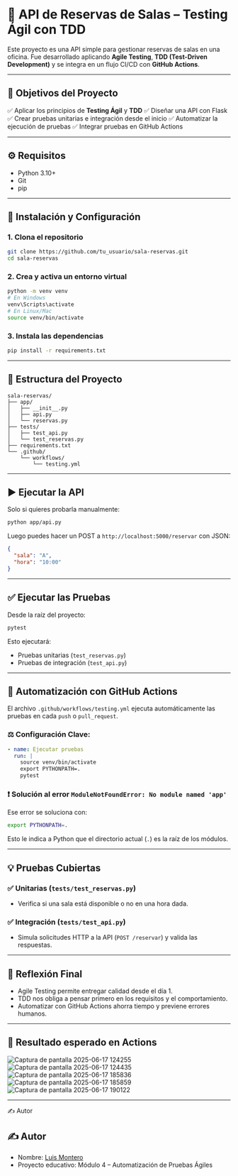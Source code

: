 # 🏢 API de Reservas de Salas – Testing Ágil con TDD

Este proyecto es una API simple para gestionar reservas de salas en una oficina. Fue desarrollado aplicando **Agile Testing**, **TDD (Test-Driven Development)** y se integra en un flujo CI/CD con **GitHub Actions**.

---

## 🚀 Objetivos del Proyecto

✅ Aplicar los principios de **Testing Ágil** y **TDD**
✅ Diseñar una API con Flask
✅ Crear pruebas unitarias e integración desde el inicio
✅ Automatizar la ejecución de pruebas
✅ Integrar pruebas en GitHub Actions

---

## ⚙️ Requisitos

* Python 3.10+
* Git
* pip

---

## 💪 Instalación y Configuración

### 1. Clona el repositorio

```bash
git clone https://github.com/tu_usuario/sala-reservas.git
cd sala-reservas
```

### 2. Crea y activa un entorno virtual

```bash
python -m venv venv
# En Windows
venv\Scripts\activate
# En Linux/Mac
source venv/bin/activate
```

### 3. Instala las dependencias

```bash
pip install -r requirements.txt
```

---

## 📁 Estructura del Proyecto

```text
sala-reservas/
├── app/
│   ├── __init__.py
│   ├── api.py
│   └── reservas.py
├── tests/
│   ├── test_api.py
│   └── test_reservas.py
├── requirements.txt
└── .github/
    └── workflows/
        └── testing.yml
```

---

## ▶️ Ejecutar la API

Solo si quieres probarla manualmente:

```bash
python app/api.py
```

Luego puedes hacer un POST a `http://localhost:5000/reservar` con JSON:

```json
{
  "sala": "A",
  "hora": "10:00"
}
```

---

## ✅ Ejecutar las Pruebas

Desde la raíz del proyecto:

```bash
pytest
```

Esto ejecutará:

* Pruebas unitarias (`test_reservas.py`)
* Pruebas de integración (`test_api.py`)

---

## 🔁 Automatización con GitHub Actions

El archivo `.github/workflows/testing.yml` ejecuta automáticamente las pruebas en cada `push` o `pull_request`.

### ⚖️ Configuración Clave:

```yaml
- name: Ejecutar pruebas
  run: |
    source venv/bin/activate
    export PYTHONPATH=.
    pytest
```

### ❗ Solución al error `ModuleNotFoundError: No module named 'app'`

Ese error se soluciona con:

```bash
export PYTHONPATH=.
```

Esto le indica a Python que el directorio actual (`.`) es la raíz de los módulos.

---

## 💡 Pruebas Cubiertas

### ✅ Unitarias (`tests/test_reservas.py`)

* Verifica si una sala está disponible o no en una hora dada.

### ✅ Integración (`tests/test_api.py`)

* Simula solicitudes HTTP a la API (`POST /reservar`) y valida las respuestas.

---

## 🤔 Reflexión Final

* Agile Testing permite entregar calidad desde el día 1.
* TDD nos obliga a pensar primero en los requisitos y el comportamiento.
* Automatizar con GitHub Actions ahorra tiempo y previene errores humanos.

---

## 📸 Resultado esperado en Actions

![Captura de pantalla 2025-06-17 124255](https://github.com/user-attachments/assets/fcee6902-5c7c-4782-957c-f6e73889dbf0)
![Captura de pantalla 2025-06-17 124435](https://github.com/user-attachments/assets/31f20898-267e-4429-b495-964490fdb249)
![Captura de pantalla 2025-06-17 185836](https://github.com/user-attachments/assets/5c385ee5-ce1a-4339-a407-39aaac308bee)
![Captura de pantalla 2025-06-17 185859](https://github.com/user-attachments/assets/050f6248-3abd-43d8-ab43-2a21049dbb63)
![Captura de pantalla 2025-06-17 190122](https://github.com/user-attachments/assets/e1a18959-0b6b-4880-bacb-541624cead8a)

---


✍️ Autor

## ✍️ Autor

* Nombre: [Luis Montero](https://github.com/LujoMontero)
* Proyecto educativo: Módulo 4 – Automatización de Pruebas Ágiles
